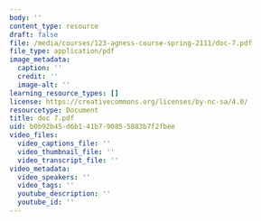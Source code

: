 ```yaml
---
body: ''
content_type: resource
draft: false
file: /media/courses/123-agness-course-spring-2111/doc-7.pdf
file_type: application/pdf
image_metadata:
  caption: ''
  credit: ''
  image-alt: ''
learning_resource_types: []
license: https://creativecommons.org/licenses/by-nc-sa/4.0/
resourcetype: Document
title: doc 7.pdf
uid: b0b92b45-d6b1-41b7-9085-5883b7f2fbee
video_files:
  video_captions_file: ''
  video_thumbnail_file: ''
  video_transcript_file: ''
video_metadata:
  video_speakers: ''
  video_tags: ''
  youtube_description: ''
  youtube_id: ''
---
```

